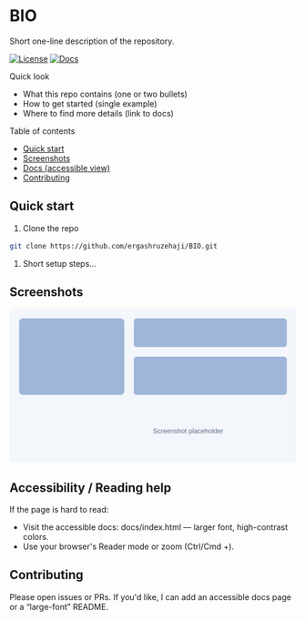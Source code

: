 # BIO

Short one-line description of the repository.

[![License](https://img.shields.io/badge/license-MIT-blue.svg)](LICENSE) [![Docs](https://img.shields.io/badge/docs-available-green.svg)](docs/index.html)

Quick look

- What this repo contains (one or two bullets)
- How to get started (single example)
- Where to find more details (link to docs)

Table of contents

- [Quick start](#quick-start)
- [Screenshots](#screenshots)
- [Docs (accessible view)](docs/index.html)
- [Contributing](#contributing)

## Quick start

1. Clone the repo

```bash
git clone https://github.com/ergashruzehaji/BIO.git
```

1. Short setup steps...

## Screenshots

![screenshot](docs/assets/screenshot.svg) <!-- add a screenshot at docs/assets/ -->

## Accessibility / Reading help

If the page is hard to read:

- Visit the accessible docs: docs/index.html — larger font, high-contrast colors.
- Use your browser's Reader mode or zoom (Ctrl/Cmd +).

## Contributing

Please open issues or PRs. If you'd like, I can add an accessible docs page or a “large-font” README.
